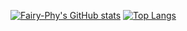 [![Fairy-Phy's GitHub stats](https://github-readme-stats.vercel.app/api?username=Fairy-Phy&include_all_commits=true&count_private=true&show_icons=true&title_color=00baa7&hide_border=true&bg_color=0d1117&text_color=d9d9d9&icon_color=00AE9C)](https://github.com/anuraghazra/github-readme-stats)
[![Top Langs](https://github-readme-stats.vercel.app/api/top-langs/?username=Fairy-Phy&layout=compact&show_icons=true&title_color=00baa7&hide_border=true&bg_color=0d1117&text_color=d9d9d9&icon_color=00AE9C)](https://github.com/anuraghazra/github-readme-stats)
